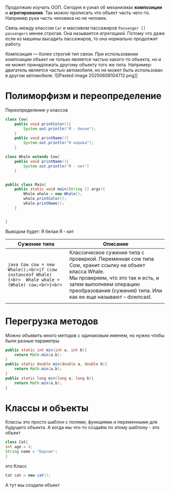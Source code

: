 Продолжаю изучать ООП.
Сегодня я узнал об механизмах **композиции** и **агрегирования**.
Так можно прописать что объект часть чего-то.
Например рука часть человека но не человек.


Связь между классом `Car` и массивом пассажиров `Passenger [] passengers` менее строгая. Она называется _агрегацией_.
Потому что даже если из машины высадить пассажиров, то она нормально продолжит работу.

_Композиция_ — более строгий тип связи. При использовании композиции объект не только является частью какого-то объекта, но и не может принадлежать другому объекту того же типа.
Например: двигатель является частью автомобиля, но не может быть использован в другом автомобиле.
![[Pasted image 20250608104712.png]]
# Полиморфизм и переопределение
Переопределение у классов 
```java
class Cow{
	public void printColor(){
		System.out.println("Я - белая");
	}
	public void printName(){
		System.out.println("Я корова");
	}

class Whale extends Cow{
	public void printName(){
		System.out.println("Я - кит")
	}
```


```java

public class Main{
	public static void main(String [] args){
		Whale whale = new Whale();
		whale.printColor();
		whale.printName();
	}


}

```
Выводом будет: 
Я белая
Я - кит


| Сужение типа                                                                                              | Описание                                                                                                                                                                                                                                   |
| --------------------------------------------------------------------------------------------------------- | ------------------------------------------------------------------------------------------------------------------------------------------------------------------------------------------------------------------------------------------ |
| ```java Cow cow = new Whale();<br>if (cow instanceof Whale) {<br>  Whale whale = (Whale) cow;<br>}<br>``` | Классическое сужение типа с проверкой. Переменная cow типа Cow, хранит ссылку на объект класса Whale.  <br>Мы проверяем, что это так и есть, и затем выполняем операцию преобразования (сужения) типа. Или как ее еще называют – downcast. |
|                                                                                                           |                                                                                                                                                                                                                                            |

# Перегрузка методов

Можно объявить много методов с одинаковым именем, но нужно чтобы были разные параметры

```java
public static int min(int a, int b){  
    return Math.min(a,b);  
}  
public static double min(double a, double b){  
    return Math.min(a,b);  
}  
public static long min(long a, long b){  
    return Math.min(a,b);  
}
```

# Классы и объекты 

Классы это просто шаблон с полями, функциями и переменными для будущего объекта.
А когда мы что-то создаём по этому шаблону - это объект

```java
class Cat{
int age = 4;
String name = "Барсик";
}
```
это Класс

```java
Cat cat = new cat();
```
А тут мы создали объект